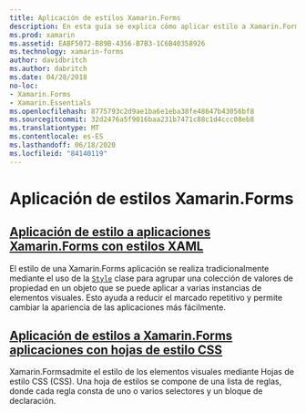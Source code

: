 ```yaml
---
title: Aplicación de estilos Xamarin.Forms
description: En esta guía se explica cómo aplicar estilo a Xamarin.Forms las aplicaciones mediante el uso de estilos XAML y el uso de hojas de estilo CSS.
ms.prod: xamarin
ms.assetid: EABF5072-B89B-4356-B7B3-1C6B40358926
ms.technology: xamarin-forms
author: davidbritch
ms.author: dabritch
ms.date: 04/28/2018
no-loc:
- Xamarin.Forms
- Xamarin.Essentials
ms.openlocfilehash: 8775793c2d9ae1ba6e1eba38fe48647b43056bf8
ms.sourcegitcommit: 32d2476a5f9016baa231b7471c88c1d4ccc08eb8
ms.translationtype: MT
ms.contentlocale: es-ES
ms.lasthandoff: 06/18/2020
ms.locfileid: "84140119"
---
```

# <a name="styling-xamarinforms-apps"></a>Aplicación de estilos Xamarin.Forms

## <a name="styling-xamarinforms-apps-using-xaml-stylesxamlindexmd"></a>[Aplicación de estilo a aplicaciones Xamarin.Forms con estilos XAML](xaml/index.md)

El estilo de una Xamarin.Forms aplicación se realiza tradicionalmente mediante el uso de la [`Style`](xref:Xamarin.Forms.Style) clase para agrupar una colección de valores de propiedad en un objeto que se puede aplicar a varias instancias de elementos visuales. Esto ayuda a reducir el marcado repetitivo y permite cambiar la apariencia de las aplicaciones más fácilmente.

## <a name="styling-xamarinforms-apps-using-cascading-style-sheetscssindexmd"></a>[Aplicación de estilos a Xamarin.Forms aplicaciones con hojas de estilo CSS](css/index.md)

Xamarin.Formsadmite el estilo de los elementos visuales mediante Hojas de estilo CSS (CSS). Una hoja de estilos se compone de una lista de reglas, donde cada regla consta de uno o varios selectores y un bloque de declaración.

